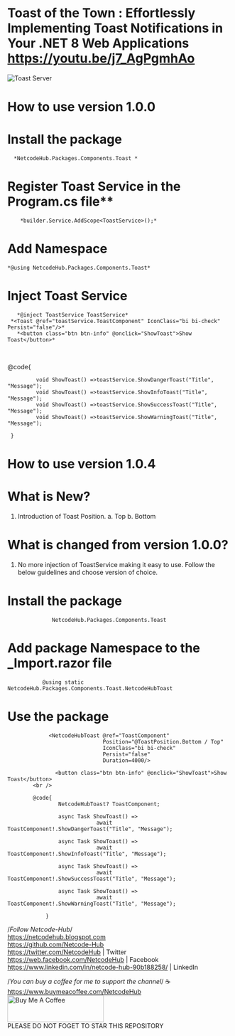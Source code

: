 # Toast of the Town : Effortlessly Implementing Toast Notifications in Your  .NET 8 Web Applications https://youtu.be/j7_AgPgmhAo
![Toast Server](https://github.com/Netcode-Hub/DemoToastInBlazorWebApp/assets/110794348/6842c1da-97a3-419b-8d4c-03408bc62ecc)

# How to use version 1.0.0
# Install the package 
      *NetcodeHub.Packages.Components.Toast *

# Register Toast Service in the Program.cs file**
        *builder.Service.AddScope<ToastService>();*

# Add Namespace
    *@using NetcodeHub.Packages.Components.Toast*

# Inject Toast Service
       *@inject ToastService ToastService*
     *<Toast @ref="toastService.ToastComponent" IconClass="bi bi-check" Persist="false"/>*
       *<button class="btn btn-info" @onclick="ShowToast">Show Toast</button>*
<br />

@code{

             void ShowToast() =>toastService.ShowDangerToast("Title", "Message");
             void ShowToast() =>toastService.ShowInfoToast("Title", "Message");
             void ShowToast() =>toastService.ShowSuccessToast("Title", "Message");
             void ShowToast() =>toastService.ShowWarningToast("Title", "Message");

     }


# How to use version 1.0.4
# What is New?
1. Introduction of Toast Position.
   a. Top
   b. Bottom
# What is changed from version 1.0.0?
1. No more injection of ToastService making it easy to use.
   Follow the below guidelines and choose version of choice.
   
# Install the package 
                  NetcodeHub.Packages.Components.Toast


# Add package Namespace to the _Import.razor file
               @using static NetcodeHub.Packages.Components.Toast.NetcodeHubToast

# Use the package
                 <NetcodeHubToast @ref="ToastComponent" 
                                  Position="@ToastPosition.Bottom / Top" 
                                  IconClass="bi bi-check" 
                                  Persist="false" 
                                  Duration=4000/>

                   <button class="btn btn-info" @onclick="ShowToast">Show Toast</button>
            <br />

            @code{
                    NetcodeHubToast? ToastComponent;

                    async Task ShowToast() => 
                                await ToastComponent!.ShowDangerToast("Title", "Message");

                    async Task ShowToast() =>
                                await ToastComponent!.ShowInfoToast("Title", "Message");

                    async Task ShowToast() =>
                                await ToastComponent!.ShowSuccessToast("Title", "Message");

                    async Task ShowToast() =>
                                await ToastComponent!.ShowWarningToast("Title", "Message");

                }



/*Follow Netcode-Hub*/ <br/>
https://netcodehub.blogspot.com <br/> 
https://github.com/Netcode-Hub <br/>
https://twitter.com/NetcodeHub | Twitter <br/>
https://web.facebook.com/NetcodeHub | Facebook <br/>
https://www.linkedin.com/in/netcode-hub-90b188258/ | LinkedIn <br/>

/*You can buy a coffee for me to support the channel*/ ☕️ <br/>
https://www.buymeacoffee.com/NetcodeHub <br/>
<a href="https://www.buymeacoffee.com/NetcodeHub" target="_blank"><img src="https://cdn.buymeacoffee.com/buttons/v2/default-yellow.png" alt="Buy Me A Coffee" style="height: 60px !important;width: 217px !important;" ></a> <br/>
PLEASE DO NOT FOGET TO STAR THIS REPOSITORY<br/>
